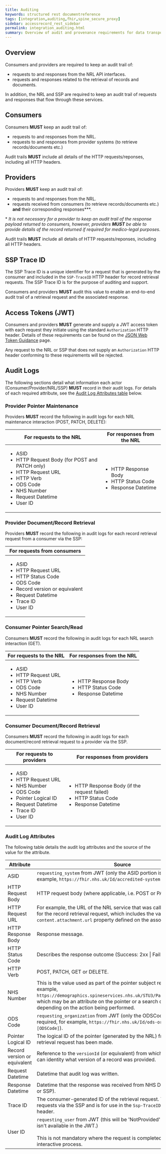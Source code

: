```yaml
---
title: Auditing
keywords: structured rest documentreference
tags: [integration,auditing,fhir,spine_secure_proxy]
sidebar: accessrecord_rest_sidebar
permalink: integration_auditing.html
summary: Overview of audit and provenance requirements for data transported over NRL FHIR and SSP interfaces.
---
```


## Overview

Consumers and providers are required to keep an audit trail of:
- requests to and responses from the NRL API interfaces.
- requests and responses related to the retrieval of records and documents.

In addition, the NRL and SSP are required to keep an audit trail of requests and responses that flow through these services.

## Consumers

Consumers **MUST** keep an audit trail of:
- requests to and responses from the NRL.
- requests to and responses from provider systems (to retrieve records/documents etc.)

Audit trails **MUST** include all details of the HTTP requests/reponses, including all HTTP headers.

## Providers

Providers **MUST** keep an audit trail of:
- requests to and responses from the NRL.
- requests received from consumers (to retrieve records/documents etc.) **and** their corresponding responses*\**.

\* *It is not necessary for a provider to keep an audit trail of the response payload returned to consumers, however, providers **MUST** be able to provide details of the record returned if required for medico-legal purposes.*

Audit trails **MUST** include all details of HTTP requests/reponses, including all HTTP headers.

## SSP Trace ID

The SSP Trace ID is a unique identifier for a request that is generated by the consumer and included in the `SSP-TraceID` HTTP header for record retrieval requests. The SSP Trace ID is for the purpose of auditing and support.

Consumers and providers **MUST** audit this value to enable an end-to-end audit trail of a retrieval request and the associated response.

## Access Tokens (JWT)

Consumers and providers **MUST** generate and supply a JWT access token with each request they initiate using the standard `Authorization` HTTP header. Details of these requirements can be found on the [JSON Web Token Guidance](jwt_guidance.html) page.

Any request to the NRL or SSP that does not supply an `Authorization` HTTP header conforming to these requirements will be rejected.

## Audit Logs

The following sections detail what information each actor (Consumer/Provider/NRL/SSP) **MUST** record in their audit logs. For details of each required attribute, see the [Audit Log Attributes table](#audit-log-attributes) below.

### Provider Pointer Maintenance

Providers **MUST** record the following in audit logs for each NRL maintenance interaction (POST, PATCH, DELETE):

|For requests to the NRL|For responses from the NRL|
|-----------------------|--------------------------|
|<ul><li>ASID</li><li>HTTP Request Body (for POST and PATCH only)</li><li>HTTP Request URL</li><li>HTTP Verb</li><li>ODS Code</li><li>NHS Number</li><li>Request Datetime</li><li>User ID</li></ul>|<ul><li>HTTP Response Body</li><li>HTTP Status Code</li><li>Response Datetime</li></ul>|

### Provider Document/Record Retrieval

Providers **MUST** record the following in audit logs for each record retrieval request from a consumer via the SSP:

|For requests from consumers|
|---------------------------|
|<ul><li>ASID</li><li>HTTP Request URL</li><li>HTTP Status Code</li><li>ODS Code</li><li>Record version or equivalent</li><li>Request Datetime</li><li>Trace ID</li><li>User ID</li></ul>|

### Consumer Pointer Search/Read

Consumers **MUST** record the following in audit logs for each NRL search interaction (GET).

|For requests to the NRL|For responses from the NRL|
|-----------------------|--------------------------|
|<ul><li>ASID</li><li>HTTP Request URL</li><li>HTTP Verb</li><li>ODS Code</li><li>NHS Number</li><li>Request Datetime</li><li>User ID</li></ul>|<ul><li>HTTP Response Body</li><li>HTTP Status Code</li><li>Response Datetime</li></ul>|

### Consumer Document/Record Retrieval

Consumers **MUST** record the following in audit logs for each document/record retrieval request to a provider via the SSP.

|For requests to providers|For responses from providers|
|-------------------------|----------------------------|
|<ul><li>ASID</li><li>HTTP Request URL</li><li>NHS Number</li><li>ODS Code</li><li>Pointer Logical ID</li><li>Request Datetime</li><li>Trace ID</li><li>User ID</li></ul>|<ul><li>HTTP Response Body (if the request failed)</li><li>HTTP Status Code</li><li>Response Datetime</li></ul>|

### Audit Log Attributes

The following table details the audit log attributes and the source of the value for the attribute.

|Attribute|Source|
|---------|------|
| ASID | `requesting_system` from JWT (only the ASID portion is required, for example, `https://fhir.nhs.uk/Id/accredited-system\|[ASID]`). |
| HTTP Request Body | HTTP request body (where applicable, i.e. POST or PATCH). | 
| HTTP Request URL | For example, the URL of the NRL service that was called, or the URL used for the record retrieval request, which includes the value of the `content.attachment.url` property defined on the associated NRL pointer. |
| HTTP Response Body | Response message. |
| HTTP Status Code | Describes the response outcome (Success: 2xx \| Fail: 4xx or 5xx). |
| HTTP Verb | POST, PATCH, GET or DELETE. |
| NHS Number | This is the value used as part of the pointer subject reference (for example, `https://demographics.spineservices.nhs.uk/STU3/Patient/[NHS_Number]`) which may be an attribute on the pointer or a search query parameter depending on the action being performed. |
| ODS Code | `requesting_organization` from JWT (only the ODSCode portion is required, for example, `https://fhir.nhs.uk/Id/ods-organization-code\|[ODSCode]`). |
| Pointer Logical ID | The logical ID of the pointer (generated by the NRL) from which the retrieval request has been made. |
| Record version or equivalent | Reference to the `versionId` (or equivalent) from which the NRL provider can identity what version of a record was provided. |
| Request Datetime | Datetime that audit log was written. |
| Response Datetime | Datetime that the response was received from NHS Digital service (NRL or SSP). |
| Trace ID | The consumer-generated ID of the retrieval request. This is only used for requests via the SSP and is for use in the `Ssp-TraceID` HTTP request header. |
| User ID | `requesting_user` from JWT (this will be 'NotProvided' if `requesting_user` isn't available in the JWT.)<br /><br />This is not mandatory where the request is completed as a non-interactive process. |
